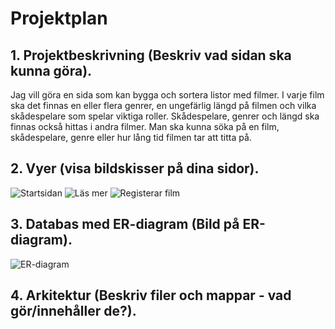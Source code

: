 # Projektplan

## 1. Projektbeskrivning (Beskriv vad sidan ska kunna göra).
Jag vill göra en sida som kan bygga och sortera listor med filmer. I varje film ska det finnas en eller flera genrer, en ungefärlig längd på filmen och vilka skådespelare som spelar viktiga roller. Skådespelare, genrer och längd ska finnas också hittas i andra filmer. Man ska kunna söka på en film, skådespelare, genre eller hur lång tid filmen tar att titta på.

## 2. Vyer (visa bildskisser på dina sidor).
![Startsidan](wsp_vy1.png)
![Läs mer](wsp_vy2.png)
![Registerar film](wsp_vy3.png)

## 3. Databas med ER-diagram (Bild på ER-diagram).
![ER-diagram](ER_diagram_superior_film_search.PNG)

## 4. Arkitektur (Beskriv filer och mappar - vad gör/innehåller de?).
